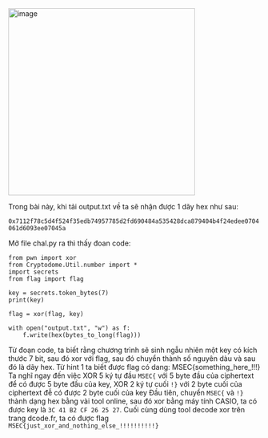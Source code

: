 <img width="373" alt="image" src="https://github.com/Vanmaxohp/MSEC---Baby-Dragon-CTF/assets/90485791/34426a7c-f500-475e-92b6-db8b464d9f34">

Trong bài này, khi tải output.txt về ta sẽ nhận được 1 dãy hex như sau:

`0x7112f78c5d4f524f35edb74957785d2fd690484a535428dca879404b4f24edee0704061d6093ee07045a`

Mở file chal.py ra thì thấy đoan code:
```
from pwn import xor
from Cryptodome.Util.number import *
import secrets
from flag import flag

key = secrets.token_bytes(7)
print(key)

flag = xor(flag, key)

with open("output.txt", "w") as f:
    f.write(hex(bytes_to_long(flag)))
```

Từ đoạn code, ta biết rằng chương trình sẽ sinh ngẫu nhiên một key có kích thước 7 bit, sau đó xor với flag, sau đó chuyển thành số nguyên dàu và sau đó là dãy hex.
Từ hint 1 ta biết được flag có dang: MSEC{something_here_!!!} Ta nghĩ ngay đến việc XOR 5 ký tự đầu `MSEC{` với 5 byte đầu của ciphertext để có được 5 byte đầu của key, XOR 2 ký tự cuối `!}` với 2 byte cuối của ciphertext đễ có được 2 byte cuối của key
Đầu tiên, chuyển `MSEC{` và `!}` thành dạng hex bằng vài tool online, sau đó xor bằng máy tính CASIO, ta có được key là `3C 41 B2 CF 26 25 27`.
Cuối cùng dùng tool decode xor trên trang dcode.fr, ta có được flag
`MSEC{just_xor_and_nothing_else_!!!!!!!!!!}`

